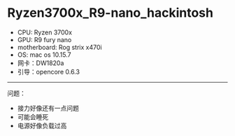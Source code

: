 # Ryzen3700x_R9-nano_hackintosh
- CPU: Ryzen 3700x
- GPU: R9 fury nano
- motherboard: Rog strix x470i
- OS: mac os 10.15.7
- 网卡：DW1820a
- 引导：opencore 0.6.3
---
问题：
- 接力好像还有一点问题
- 可能会睡死
- 电源好像负载过高
